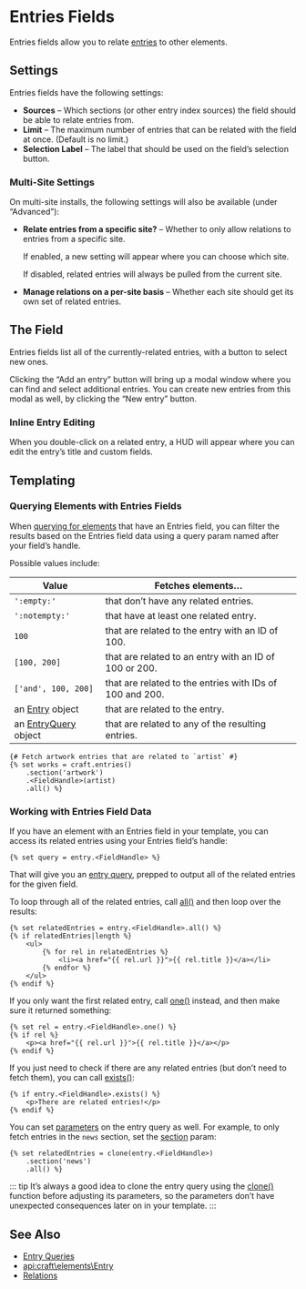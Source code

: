 # Entries Fields

Entries fields allow you to relate [entries](sections-and-entries.md) to other elements.

## Settings

Entries fields have the following settings:

- **Sources** – Which sections (or other entry index sources) the field should be able to relate entries from.
- **Limit** – The maximum number of entries that can be related with the field at once. (Default is no limit.)
- **Selection Label** – The label that should be used on the field’s selection button.

### Multi-Site Settings

On multi-site installs, the following settings will also be available (under “Advanced”):

- **Relate entries from a specific site?** – Whether to only allow relations to entries from a specific site.

  If enabled, a new setting will appear where you can choose which site.

  If disabled, related entries will always be pulled from the current site.

- **Manage relations on a per-site basis** – Whether each site should get its own set of related entries.

## The Field

Entries fields list all of the currently-related entries, with a button to select new ones.

Clicking the “Add an entry” button will bring up a modal window where you can find and select additional entries. You can create new entries from this modal as well, by clicking the “New entry” button.

### Inline Entry Editing

When you double-click on a related entry, a HUD will appear where you can edit the entry’s title and custom fields.

## Templating

### Querying Elements with Entries Fields

When [querying for elements](dev/element-queries/README.md) that have an Entries field, you can filter the results based on the Entries field data using a query param named after your field’s handle.

Possible values include:

| Value | Fetches elements…
| - | -
| `':empty:'` | that don’t have any related entries.
| `':notempty:'` | that have at least one related entry.
| `100` | that are related to the entry with an ID of 100.
| `[100, 200]` | that are related to an entry with an ID of 100 or 200.
| `['and', 100, 200]` | that are related to the entries with IDs of 100 and 200.
| an [Entry](api:craft\elements\Entry) object | that are related to the entry.
| an [EntryQuery](api:craft\elements\db\EntryQuery) object | that are related to any of the resulting entries.

```twig
{# Fetch artwork entries that are related to `artist` #}
{% set works = craft.entries()
    .section('artwork')
    .<FieldHandle>(artist)
    .all() %}
```

### Working with Entries Field Data

If you have an element with an Entries field in your template, you can access its related entries using your Entries field’s handle:

```twig
{% set query = entry.<FieldHandle> %}
```

That will give you an [entry query](dev/element-queries/entry-queries.md), prepped to output all of the related entries for the given field.

To loop through all of the related entries, call [all()](api:craft\db\Query::all()) and then loop over the results:

```twig
{% set relatedEntries = entry.<FieldHandle>.all() %}
{% if relatedEntries|length %}
    <ul>
        {% for rel in relatedEntries %}
            <li><a href="{{ rel.url }}">{{ rel.title }}</a></li>
        {% endfor %}
    </ul>
{% endif %}
```

If you only want the first related entry, call [one()](api:craft\db\Query::one()) instead, and then make sure it returned something:

```twig
{% set rel = entry.<FieldHandle>.one() %}
{% if rel %}
    <p><a href="{{ rel.url }}">{{ rel.title }}</a></p>
{% endif %}
```

If you just need to check if there are any related entries (but don’t need to fetch them), you can call [exists()](api:craft\db\Query::exists()):

```twig
{% if entry.<FieldHandle>.exists() %}
    <p>There are related entries!</p>
{% endif %}
```

You can set [parameters](dev/element-queries/entry-queries.md#parameters) on the entry query as well. For example, to only fetch entries in the `news` section, set the [section](dev/element-queries/entry-queries.md#section) param:

```twig
{% set relatedEntries = clone(entry.<FieldHandle>)
    .section('news')
    .all() %}
```

::: tip
It’s always a good idea to clone the entry query using the [clone()](./dev/functions.md#clone) function before adjusting its parameters, so the parameters don’t have unexpected consequences later on in your template.
:::

## See Also

* [Entry Queries](dev/element-queries/entry-queries.md)
* <api:craft\elements\Entry>
* [Relations](relations.md)
